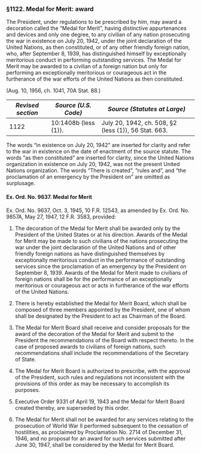 ### §1122. Medal for Merit: award ###

The President, under regulations to be prescribed by him, may award a decoration called the “Medal for Merit”, having distinctive appurtenances and devices and only one degree, to any civilian of any nation prosecuting the war in existence on July 20, 1942, under the joint declaration of the United Nations, as then constituted, or of any other friendly foreign nation, who, after September 8, 1939, has distinguished himself by exceptionally meritorious conduct in performing outstanding services. The Medal for Merit may be awarded to a civilian of a foreign nation but only for performing an exceptionally meritorious or courageous act in the furtherance of the war efforts of the United Nations as then constituted.

(Aug. 10, 1956, ch. 1041, 70A Stat. 88.)

|*Revised section*|*Source (U.S. Code)*|            *Source (Statutes at Large)*            |
|-----------------|--------------------|----------------------------------------------------|
|      1122       |10:1408b (less (1)).|July 20, 1942, ch. 508, §2 (less (1)), 56 Stat. 663.|

The words “in existence on July 20, 1942” are inserted for clarity and refer to the war in existence on the date of enactment of the source statute. The words “as then constituted” are inserted for clarity, since the United Nations organization in existence on July 20, 1942, was not the present United Nations organization. The words “There is created”, “rules and”, and “the proclamation of an emergency by the President on” are omitted as surplusage.

#### Ex. Ord. No. 9637. Medal for Merit ####

Ex. Ord. No. 9637, Oct. 3, 1945, 10 F.R. 12543, as amended by Ex. Ord. No. 9857A, May 27, 1947, 12 F.R. 3583, provided:

1. The decoration of the Medal for Merit shall be awarded only by the President of the United States or at his direction. Awards of the Medal for Merit may be made to such civilians of the nations prosecuting the war under the joint declaration of the United Nations and of other friendly foreign nations as have distinguished themselves by exceptionally meritorious conduct in the performance of outstanding services since the proclamation of an emergency by the President on September 8, 1939. Awards of the Medal for Merit made to civilians of foreign nations shall be for the performance of an exceptionally meritorious or courageous act or acts in furtherance of the war efforts of the United Nations.

2. There is hereby established the Medal for Merit Board, which shall be composed of three members appointed by the President, one of whom shall be designated by the President to act as Chairman of the Board.

3. The Medal for Merit Board shall receive and consider proposals for the award of the decoration of the Medal for Merit and submit to the President the recommendations of the Board with respect thereto. In the case of proposed awards to civilians of foreign nations, such recommendations shall include the recommendations of the Secretary of State.

4. The Medal for Merit Board is authorized to prescribe, with the approval of the President, such rules and regulations not inconsistent with the provisions of this order as may be necessary to accomplish its purposes.

5. Executive Order 9331 of April 19, 1943 and the Medal for Merit Board created thereby, are superseded by this order.

6. The Medal for Merit shall not be awarded for any services relating to the prosecution of World War II performed subsequent to the cessation of hostilities, as proclaimed by Proclamation No. 2714 of December 31, 1946, and no proposal for an award for such services submitted after June 30, 1947, shall be considered by the Medal for Merit Board.